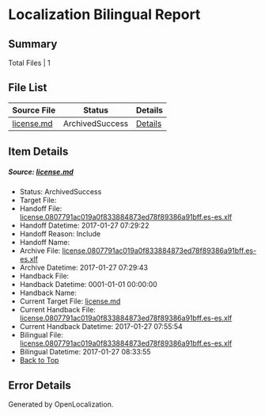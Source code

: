 # <a name='report-top'></a> Localization Bilingual Report

## Summary
 Total Files | 1

## File List
 Source File | Status | Details 
 ----------- | ------ | ------- 
 [license.md](https://github.com/openlocalizationtestorg/cpp-docs/blob/6945e5d886c5d71bf2a25c8a8bd713899d9c1942/license.md) | ArchivedSuccess | [Details](#633eee5fcf3917fe8e907cfa00f459c6d1dc69c614097)

## Item Details
##### <a name='633eee5fcf3917fe8e907cfa00f459c6d1dc69c614097'></a> Source: [license.md](https://github.com/openlocalizationtestorg/cpp-docs/blob/6945e5d886c5d71bf2a25c8a8bd713899d9c1942/license.md)
* Status: ArchivedSuccess
* Target File: 
* Handoff File: [license.0807791ac019a0f833884873ed78f89386a91bff.es-es.xlf](https://github.com/OpenLocalizationTestOrg/cpp-docs.handoff/blob/6d7e196922c93eaa00a384136c9590d27f3e4610/ol-handoff/OpenLocalizationTestOrg/cpp-docs.es-es/master/ht/license.0807791ac019a0f833884873ed78f89386a91bff.es-es.xlf)
* Handoff Datetime: 2017-01-27 07:29:22
* Handoff Reason: Include
* Handoff Name: 
* Archive File: [license.0807791ac019a0f833884873ed78f89386a91bff.es-es.xlf](https://github.com/OpenLocalizationTestOrg/cpp-docs.handoff/blob/0fe16e9eed4de5614f8093c2be37051287524de8/ol-archive/OpenLocalizationTestOrg/cpp-docs.es-es/master/ht/license.0807791ac019a0f833884873ed78f89386a91bff.es-es.xlf)
* Archive Datetime: 2017-01-27 07:29:43
* Handback File: 
* Handback Datetime: 0001-01-01 00:00:00
* Handback Name: 
* Current Target File: [license.md](https://github.com/OpenLocalizationTestOrg/cpp-docs.es-es/blob/6b2f0ab7ec5be25536a38ad6d142ee4cc01305e7/license.md)
* Current Handback File: [license.0807791ac019a0f833884873ed78f89386a91bff.es-es.xlf](https://github.com/OpenLocalizationTestOrg/cpp-docs.handback/blob/65dc229d474f235c0a6d641d62643ebf8970d906/ol-handback/OpenLocalizationTestOrg/cpp-docs.es-es/master/ht/license.0807791ac019a0f833884873ed78f89386a91bff.es-es.xlf)
* Current Handback Datetime: 2017-01-27 07:55:54
* Bilingual File: [license.0807791ac019a0f833884873ed78f89386a91bff.es-es.xlf](https://github.com/OpenLocalizationTestOrg/cpp-docs.handback/blob/65dc229d474f235c0a6d641d62643ebf8970d906/ol-handback/OpenLocalizationTestOrg/cpp-docs.es-es/master/ht/license.0807791ac019a0f833884873ed78f89386a91bff.es-es.xlf)
* Bilingual Datetime: 2017-01-27 08:33:55
* [Back to Top](#report-top)


## Error Details

Generated by OpenLocalization.
